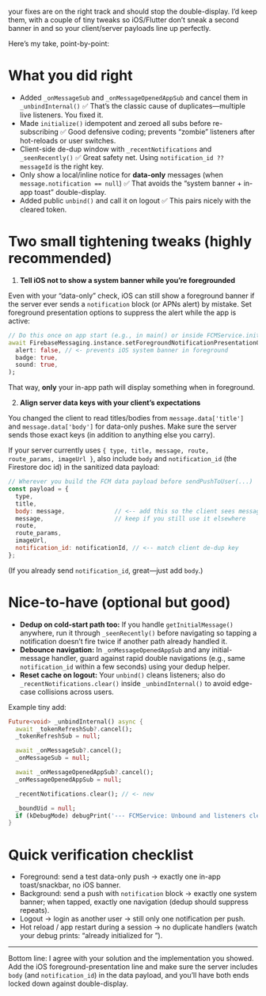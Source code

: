 your fixes are on the right track and should stop the double-display. I’d keep them, with a couple of tiny tweaks so iOS/Flutter don’t sneak a second banner in and so your client/server payloads line up perfectly.

Here’s my take, point-by-point:

# What you did right

* Added `_onMessageSub` and `_onMessageOpenedAppSub` and cancel them in `_unbindInternal()` ✅
  That’s the classic cause of duplicates—multiple live listeners. You fixed it.
* Made `initialize()` idempotent and zeroed all subs before re-subscribing ✅
  Good defensive coding; prevents “zombie” listeners after hot-reloads or user switches.
* Client-side de-dup window with `_recentNotifications` and `_seenRecently()` ✅
  Great safety net. Using `notification_id ?? messageId` is the right key.
* Only show a local/inline notice for **data-only** messages (when `message.notification == null`) ✅
  That avoids the “system banner + in-app toast” double-display.
* Added public `unbind()` and call it on logout ✅
  This pairs nicely with the cleared token.

# Two small tightening tweaks (highly recommended)

1. **Tell iOS not to show a system banner while you’re foregrounded**

Even with your “data-only” check, iOS can still show a foreground banner if the server ever sends a `notification` block (or APNs alert) by mistake. Set foreground presentation options to suppress the alert while the app is active:

```dart
// Do this once on app start (e.g., in main() or inside FCMService.initialize before listeners)
await FirebaseMessaging.instance.setForegroundNotificationPresentationOptions(
  alert: false, // <- prevents iOS system banner in foreground
  badge: true,
  sound: true,
);
```

That way, **only** your in-app path will display something when in foreground.

2. **Align server data keys with your client’s expectations**

You changed the client to read titles/bodies from `message.data['title']` and `message.data['body']` for data-only pushes. Make sure the server sends those exact keys (in addition to anything else you carry).

If your server currently uses `{ type, title, message, route, route_params, imageUrl }`, also include `body` and `notification_id` (the Firestore doc id) in the sanitized data payload:

```js
// Wherever you build the FCM data payload before sendPushToUser(...)
const payload = {
  type,
  title,
  body: message,              // <-- add this so the client sees message.data['body']
  message,                    // keep if you still use it elsewhere
  route,
  route_params,
  imageUrl,
  notification_id: notificationId, // <-- match client de-dup key
};
```

(If you already send `notification_id`, great—just add `body`.)

# Nice-to-have (optional but good)

* **Dedup on cold-start path too:** If you handle `getInitialMessage()` anywhere, run it through `_seenRecently()` before navigating so tapping a notification doesn’t fire twice if another path already handled it.
* **Debounce navigation:** In `_onMessageOpenedAppSub` and any initial-message handler, guard against rapid double navigations (e.g., same `notification_id` within a few seconds) using your dedup helper.
* **Reset cache on logout:** Your `unbind()` cleans listeners; also do `_recentNotifications.clear()` inside `_unbindInternal()` to avoid edge-case collisions across users.

Example tiny add:

```dart
Future<void> _unbindInternal() async {
  await _tokenRefreshSub?.cancel();
  _tokenRefreshSub = null;

  await _onMessageSub?.cancel();
  _onMessageSub = null;

  await _onMessageOpenedAppSub?.cancel();
  _onMessageOpenedAppSub = null;

  _recentNotifications.clear(); // <- new

  _boundUid = null;
  if (kDebugMode) debugPrint('--- FCMService: Unbound and listeners cleared');
}
```

# Quick verification checklist

* Foreground: send a test data-only push → exactly one in-app toast/snackbar, no iOS banner.
* Background: send a push with `notification` block → exactly one system banner; when tapped, exactly one navigation (dedup should suppress repeats).
* Logout → login as another user → still only one notification per push.
* Hot reload / app restart during a session → no duplicate handlers (watch your debug prints: “already initialized for <uid>”).

---

Bottom line: I agree with your solution and the implementation you showed. Add the iOS foreground-presentation line and make sure the server includes `body` (and `notification_id`) in the data payload, and you’ll have both ends locked down against double-display.

